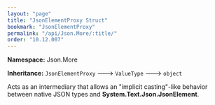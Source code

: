 ```yaml
---
layout: "page"
title: "JsonElementProxy Struct"
bookmark: "JsonElementProxy"
permalink: "/api/Json.More/:title/"
order: "10.12.007"
---
```

**Namespace:** Json.More

**Inheritance:**
`JsonElementProxy`
 🡒 
`ValueType`
 🡒 
`object`

Acts as an intermediary that allows an "implicit casting"-like behavior between
native JSON types and **System.Text.Json.JsonElement**.

